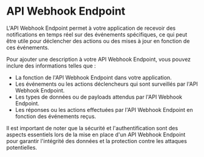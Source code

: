 # API Webhook Endpoint

L'API Webhook Endpoint permet à votre application de recevoir des notifications en temps réel sur des événements spécifiques, ce qui peut être utile pour déclencher des actions ou des mises à jour en fonction de ces événements.


Pour ajouter une description à votre API Webhook Endpoint, vous pouvez inclure des informations telles que :
- La fonction de l'API Webhook Endpoint dans votre application.
- Les événements ou les actions déclencheurs qui sont surveillés par l'API Webhook Endpoint.
- Les types de données ou de payloads attendus par l'API Webhook Endpoint.
- Les réponses ou les actions effectuées par l'API Webhook Endpoint en fonction des événements reçus.

Il est important de noter que la sécurité et l'authentification sont des aspects essentiels lors de la mise en place d'un API Webhook Endpoint pour garantir l'intégrité des données et la protection contre les attaques potentielles.
